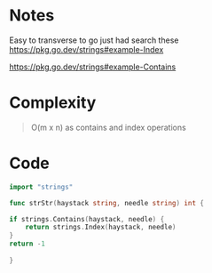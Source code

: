 # Notes
Easy to transverse to go just had search these https://pkg.go.dev/strings#example-Index

https://pkg.go.dev/strings#example-Contains

# Complexity
> O(m x n) as contains and index operations

# Code
```Go
import "strings"

func strStr(haystack string, needle string) int {

if strings.Contains(haystack, needle) {
    return strings.Index(haystack, needle)
}
return -1
    
}
```

